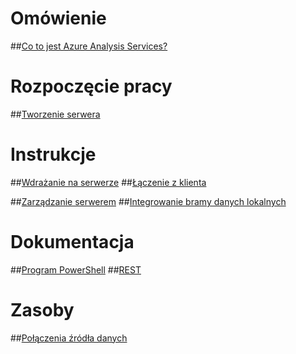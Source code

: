 # Omówienie
##[Co to jest Azure Analysis Services?](analysis-services-overview.md)
# Rozpoczęcie pracy
##[Tworzenie serwera](analysis-services-create-server.md)

# Instrukcje 
##[Wdrażanie na serwerze](analysis-services-deploy.md)
##[Łączenie z klienta](analysis-services-connect.md)

##[Zarządzanie serwerem](analysis-services-manage.md)
##[Integrowanie bramy danych lokalnych](analysis-services-gateway.md)

# Dokumentacja
##[Program PowerShell](/powershell/resourcemanager)
##[REST](/rest/api/analysisservices)

# Zasoby
##[Połączenia źródła danych](analysis-services-datasource.md)


<!--HONumber=Jan17_HO1-->


